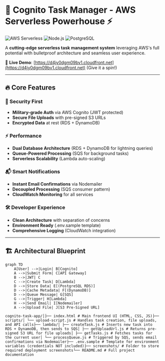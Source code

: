 # 🚀 Cognito Task Manager - AWS Serverless Powerhouse ⚡

![AWS Serverless](https://img.shields.io/badge/AWS-Serverless-orange?logo=amazon-aws&style=for-the-badge) 
![Node.js](https://img.shields.io/badge/Node.js-18.x-green?logo=node.js&style=for-the-badge) 
![PostgreSQL](https://img.shields.io/badge/PostgreSQL-RDS-blue?logo=postgresql&style=for-the-badge)

A **cutting-edge serverless task management system** leveraging AWS's full potential with bulletproof architecture and seamless user experience.

🔗 **Live Demo**: [https://d4jy0dgm09bv1.cloudfront.net](https://d4jy0dgm09bv1.cloudfront.net) (Give it a spin!)

---

## 🔥 Core Features

### 🔐 Security First
- **Military-grade Auth** via AWS Cognito (JWT protected)
- **Secure File Uploads** with pre-signed S3 URLs
- **Encrypted Data** at rest (RDS + DynamoDB)

### ⚡ Performance
- **Dual Database Architecture** (RDS + DynamoDB for lightning queries)
- **Queue-Powered Processing** (SQS for background tasks)
- **Serverless Scalability** (Lambda auto-scaling)

### 📬 Smart Notifications
- **Instant Email Confirmations** via Nodemailer
- **Decoupled Processing** (SQS consumer pattern)
- **CloudWatch Monitoring** for all services

### 🛠️ Developer Experience
- **Clean Architecture** with separation of concerns
- **Environment Ready** (.env.sample template)
- **Comprehensive Logging** (CloudWatch integration)

---

## 🏗️ Architectural Blueprint

```mermaid
graph TD
    A[User] -->|Login| B[Cognito]
    A -->|Submit Form| C[API Gateway]
    B -->|JWT| C
    C -->|Create Task| D[Lambda]
    D -->|Store Data| E[(PostgreSQL RDS)]
    D -->|Cache Metadata| F[(DynamoDB)]
    D -->|Queue Message| G[SQS]
    G -->|Trigger| H[Lambda]
    H -->|Send Email| I[Nodemailer]
    A -->|Upload File| J[S3 Pre-Signed URL]

cognito-task-app/│├── index.html # Main frontend UI (HTML, CSS, JS)├── scripts/│ └── upload-script.js # Handles task creation, file uploads, and API calls├── lambda/│ ├── createTask.js # Inserts new task into RDS + DynamoDB, then sends to SQS│ ├── getUploadUrl.js # Returns pre-signed S3 URL for file uploads│ ├── getTasks.js # Fetches tasks for the current user│ └── processQueue.js # Triggered by SQS, sends email confirmations via Nodemailer├── .env.sample # Template for environment variables (credentials NOT included)├── screenshots/ # Folder to store required deployment screenshots└── README.md # Full project documentation
